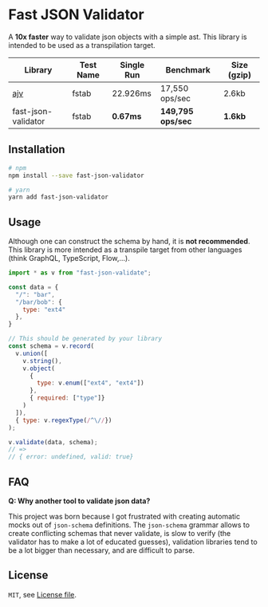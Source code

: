 # Fast JSON Validator

A **10x faster** way to validate json objects with a simple ast. This library
is intended to be used as a transpilation target.

| Library | Test Name | Single Run | Benchmark | Size (gzip) |
|---|---|---|---|---|
| [ajv](https://github.com/epoberezkin/ajv) | fstab | 22.926ms | 17,550 ops/sec | 2.6kb |
| fast-json-validator | fstab | **0.67ms** | **149,795 ops/sec** | **1.6kb** |

## Installation

```bash
# npm
npm install --save fast-json-validator

# yarn
yarn add fast-json-validator
```

## Usage

Although one can construct the schema by hand, it is **not recommended**. This
library is more intended as a transpile target from other languages (think
GraphQL, TypeScript, Flow,...).

```js
import * as v from "fast-json-validate";

const data = {
  "/": "bar",
  "/bar/bob": {
    type: "ext4"
  },
}

// This should be generated by your library
const schema = v.record(
  v.union([
    v.string(),
    v.object(
      {
        type: v.enum(["ext4", "ext4"])
      },
      { required: ["type"]}
    )
  ]),
  { type: v.regexType(/^\//})
);

v.validate(data, schema);
// =>
// { error: undefined, valid: true}
```

## FAQ

**Q: Why another tool to validate json data?**

This project was born because I got frustrated with creating automatic mocks
out of `json-schema` definitions. The `json-schema` grammar allows to create
conflicting schemas that never validate, is slow to verify (the validator has
to make a lot of educated guesses), validation libraries tend to be a lot
bigger than necessary, and are difficult to parse.

## License

`MIT`, see [License file](LICENSE.md).
